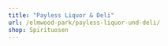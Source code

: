 ```yaml
---
title: "Payless Liquor & Deli"
url: /elmwood-park/payless-liquor-und-deli/
shop: Spirituosen
---
```

